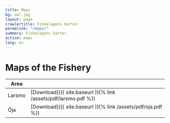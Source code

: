```yaml
---
title: Maps
bg: owl.jpg
layout: page
crawlertitle: Fiskelagens kartor
permalink: "/maps/"
summary: Fiskelagens kartor
active: maps
lang: en
---
```


# Maps of the Fishery

| Area  |  |
| ------------- | ------------- |
| Larsmo  | [Download]({{ site.baseurl }}{% link /assets/pdf/larsmo.pdf %})  |
| Öja  | [Download]({{ site.baseurl }}{% link /assets/pdf/oja.pdf %})  |
